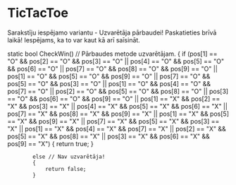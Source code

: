 # TicTacToe

Sarakstīju iespējamo variantu - Uzvarētāja pārbaudei!
Paskatieties brīvā laikā!
Iespējams, ka to var kaut kā arī saīsināt.

static bool CheckWin() // Pārbaudes metode uzvarētājam.
        {
            if (pos[1] == "O" && pos[2] == "O" && pos[3] == "O" ||
                    pos[4] == "O" && pos[5] == "O" && pos[6] == "O" ||
                    pos[7] == "O" && pos[8] == "O" && pos[9] == "O" ||
                    pos[1] == "O" && pos[5] == "O" && pos[9] == "O" ||
                    pos[7] == "O" && pos[5] == "O" && pos[3] == "O" ||
                    pos[1] == "O" && pos[4] == "O" && pos[7] == "O" ||
                    pos[2] == "O" && pos[5] == "O" && pos[8] == "O" ||
                    pos[3] == "O" && pos[6] == "O" && pos[9] == "O" ||
                    pos[1] == "X" && pos[2] == "X" && pos[3] == "X" ||
                    pos[4] == "X" && pos[5] == "X" && pos[6] == "X" ||
                    pos[7] == "X" && pos[8] == "X" && pos[9] == "X" ||
                    pos[1] == "X" && pos[5] == "X" && pos[9] == "X" ||
                    pos[7] == "X" && pos[5] == "X" && pos[3] == "X" ||
                    pos[1] == "X" && pos[4] == "X" && pos[7] == "X" ||
                    pos[2] == "X" && pos[5] == "X" && pos[8] == "X" ||
                    pos[3] == "X" && pos[6] == "X" && pos[9] == "X")
            {
                return true;
            }
         
            else // Nav uzvarētāja!
            {
                return false;
            }
